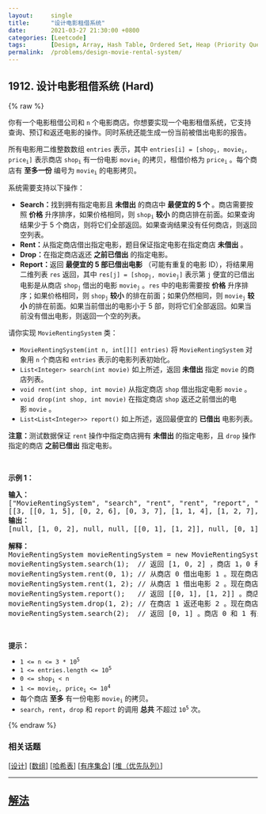 ```yaml
---
layout:     single
title:      "设计电影租借系统"
date:       2021-03-27 21:30:00 +0800
categories: [Leetcode]
tags:       [Design, Array, Hash Table, Ordered Set, Heap (Priority Queue)]
permalink:  /problems/design-movie-rental-system/
---
```


## 1912. 设计电影租借系统 (Hard)

{% raw %}

<p>你有一个电影租借公司和 <code>n</code> 个电影商店。你想要实现一个电影租借系统，它支持查询、预订和返还电影的操作。同时系统还能生成一份当前被借出电影的报告。</p>

<p>所有电影用二维整数数组 <code>entries</code> 表示，其中 <code>entries[i] = [shop<sub>i</sub>, movie<sub>i</sub>, price<sub>i</sub>]</code> 表示商店 <code>shop<sub>i</sub></code> 有一份电影 <code>movie<sub>i</sub></code> 的拷贝，租借价格为 <code>price<sub>i</sub></code> 。每个商店有 <strong>至多一份</strong> 编号为 <code>movie<sub>i</sub></code> 的电影拷贝。</p>

<p>系统需要支持以下操作：</p>

<ul>
	<li><strong>Search：</strong>找到拥有指定电影且 <strong>未借出</strong> 的商店中 <strong>最便宜的 5 个</strong> 。商店需要按照 <strong>价格</strong> 升序排序，如果价格相同，则 <code>shop<sub>i</sub></code> <strong>较小</strong> 的商店排在前面。如果查询结果少于 5 个商店，则将它们全部返回。如果查询结果没有任何商店，则返回空列表。</li>
	<li><strong>Rent：</strong>从指定商店借出指定电影，题目保证指定电影在指定商店 <strong>未借出</strong> 。</li>
	<li><strong>Drop：</strong>在指定商店返还 <strong>之前已借出</strong> 的指定电影。</li>
	<li><strong>Report：</strong>返回 <strong>最便宜的 5 部已借出电影</strong> （可能有重复的电影 ID），将结果用二维列表 <code>res</code> 返回，其中 <code>res[j] = [shop<sub>j</sub>, movie<sub>j</sub>]</code> 表示第 <code>j</code> 便宜的已借出电影是从商店 <code>shop<sub>j</sub></code> 借出的电影 <code>movie<sub>j</sub></code> 。<code>res</code> 中的电影需要按 <strong>价格</strong> 升序排序；如果价格相同，则<strong> </strong><code>shop<sub>j</sub></code> <strong>较小</strong> 的排在前面；如果仍然相同，则 <code>movie<sub>j</sub></code> <strong>较小 </strong>的排在前面。如果当前借出的电影小于 5 部，则将它们全部返回。如果当前没有借出电影，则返回一个空的列表。</li>
</ul>

<p>请你实现 <code>MovieRentingSystem</code> 类：</p>

<ul>
	<li><code>MovieRentingSystem(int n, int[][] entries)</code> 将 <code>MovieRentingSystem</code> 对象用 <code>n</code> 个商店和 <code>entries</code> 表示的电影列表初始化。</li>
	<li><code>List&lt;Integer&gt; search(int movie)</code> 如上所述，返回 <strong>未借出</strong> 指定 <code>movie</code> 的商店列表。</li>
	<li><code>void rent(int shop, int movie)</code> 从指定商店 <code>shop</code> 借出指定电影 <code>movie</code> 。</li>
	<li><code>void drop(int shop, int movie)</code> 在指定商店 <code>shop</code> 返还之前借出的电影 <code>movie</code> 。</li>
	<li><code>List&lt;List&lt;Integer&gt;&gt; report()</code> 如上所述，返回最便宜的 <strong>已借出</strong> 电影列表。</li>
</ul>

<p><strong>注意：</strong>测试数据保证 <code>rent</code> 操作中指定商店拥有 <strong>未借出 </strong>的指定电影，且 <code>drop</code> 操作指定的商店 <strong>之前已借出</strong> 指定电影。</p>

<p> </p>

<p><strong>示例 1：</strong></p>

<pre>
<strong>输入：</strong>
["MovieRentingSystem", "search", "rent", "rent", "report", "drop", "search"]
[[3, [[0, 1, 5], [0, 2, 6], [0, 3, 7], [1, 1, 4], [1, 2, 7], [2, 1, 5]]], [1], [0, 1], [1, 2], [], [1, 2], [2]]
<strong>输出：</strong>
[null, [1, 0, 2], null, null, [[0, 1], [1, 2]], null, [0, 1]]

<strong>解释：</strong>
MovieRentingSystem movieRentingSystem = new MovieRentingSystem(3, [[0, 1, 5], [0, 2, 6], [0, 3, 7], [1, 1, 4], [1, 2, 7], [2, 1, 5]]);
movieRentingSystem.search(1);  // 返回 [1, 0, 2] ，商店 1，0 和 2 有未借出的 ID 为 1 的电影。商店 1 最便宜，商店 0 和 2 价格相同，所以按商店编号排序。
movieRentingSystem.rent(0, 1); // 从商店 0 借出电影 1 。现在商店 0 未借出电影编号为 [2,3] 。
movieRentingSystem.rent(1, 2); // 从商店 1 借出电影 2 。现在商店 1 未借出的电影编号为 [1] 。
movieRentingSystem.report();   // 返回 [[0, 1], [1, 2]] 。商店 0 借出的电影 1 最便宜，然后是商店 1 借出的电影 2 。
movieRentingSystem.drop(1, 2); // 在商店 1 返还电影 2 。现在商店 1 未借出的电影编号为 [1,2] 。
movieRentingSystem.search(2);  // 返回 [0, 1] 。商店 0 和 1 有未借出的 ID 为 2 的电影。商店 0 最便宜，然后是商店 1 。
</pre>

<p> </p>

<p><strong>提示：</strong></p>

<ul>
	<li><code>1 <= n <= 3 * 10<sup>5</sup></code></li>
	<li><code>1 <= entries.length <= 10<sup>5</sup></code></li>
	<li><code>0 <= shop<sub>i</sub> < n</code></li>
	<li><code>1 <= movie<sub>i</sub>, price<sub>i</sub> <= 10<sup>4</sup></code></li>
	<li>每个商店 <strong>至多</strong> 有一份电影 <code>movie<sub>i</sub></code> 的拷贝。</li>
	<li><code>search</code>，<code>rent</code>，<code>drop</code> 和 <code>report</code> 的调用 <strong>总共</strong> 不超过 <code>10<sup>5</sup></code> 次。</li>
</ul>

{% endraw %}

### 相关话题
  [[设计](https://github.com/awesee/leetcode/tree/main/tag/design/README.md)]
  [[数组](https://github.com/awesee/leetcode/tree/main/tag/array/README.md)]
  [[哈希表](https://github.com/awesee/leetcode/tree/main/tag/hash-table/README.md)]
  [[有序集合](https://github.com/awesee/leetcode/tree/main/tag/ordered-set/README.md)]
  [[堆（优先队列）](https://github.com/awesee/leetcode/tree/main/tag/heap-priority-queue/README.md)]

---

## [解法](https://github.com/awesee/leetcode/tree/main/problems/design-movie-rental-system)
